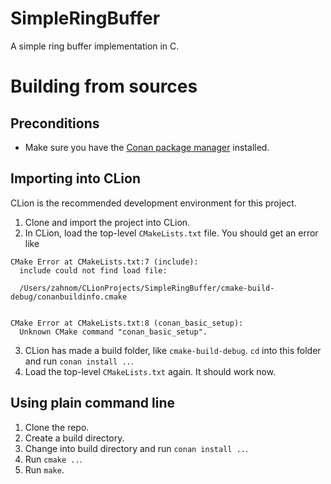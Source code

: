 # SimpleRingBuffer
A simple ring buffer implementation in C.

# Building from sources
## Preconditions
- Make sure you have the [Conan package manager](https://conan.io/) installed.

## Importing into CLion
CLion is the recommended development environment for this project.
1. Clone and import the project into CLion.
2. In CLion, load the top-level `CMakeLists.txt` file. You should get an error like 
  ```
  CMake Error at CMakeLists.txt:7 (include):
    include could not find load file:

    /Users/zahnom/CLionProjects/SimpleRingBuffer/cmake-build-debug/conanbuildinfo.cmake


  CMake Error at CMakeLists.txt:8 (conan_basic_setup):
    Unknown CMake command "conan_basic_setup".
  ```
3. CLion has made a build folder, like `cmake-build-debug`. `cd` into this folder and run `conan install ..`.
4. Load the top-level `CMakeLists.txt` again. It should work now.

## Using plain command line
1. Clone the repo.
2. Create a build directory.
3. Change into build directory and run `conan install ..`.
4. Run `cmake ..`.
5. Run `make`.

